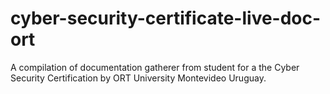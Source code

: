 # cyber-security-certificate-live-doc-ort
A compilation of documentation gatherer from student for a the Cyber Security Certification by ORT University Montevideo Uruguay.

